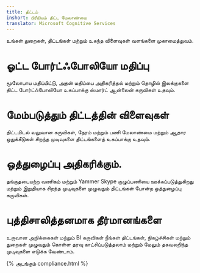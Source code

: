 ```yaml
---
title: திட்டம்
inshort: பிரீமியம் திட்ட மேலாண்மை
translator: Microsoft Cognitive Services
---
```


உங்கள் துறைகள், திட்டங்கள் மற்றும் உகந்த விளைவுகள் வளங்களை முகாமைத்துவம்.

# ஓட்ட போர்ட்ஃபோலியோ மதிப்பு
மூலோபாய மதிப்பிட்டு, அதன் மதிப்பை அதிகரித்தல் மற்றும் தொழில் இலக்குகளை திட்ட போர்ட்ஃபோலியோ உகப்பாக்கு ஸ்மார்ட் ஆன்லைன் கருவிகள் உதவும். 

# மேம்படுத்தும் திட்டத்தின் விளைவுகள்
திட்டமிடல் வலுவான கருவிகள், நேரம் மற்றும் பணி மேலாண்மை மற்றும் ஆதார ஒதுக்கீடுகள் சிறந்த முடிவுகளை திட்டங்களைத் உகப்பாக்கு உதவும். 

# ஒத்துழைப்பு அதிகரிக்கும்.
தங்குதடையற்ற வணிகம் மற்றும் Yammer Skype குழுப்பணியை ஊக்கப்படுத்துகிறது மற்றும் இறுதியாக சிறந்த முடிவுகளை முழுவதும் திட்டங்கள் போன்ற ஒத்துழைப்பு கருவிகள். 

# புத்திசாலித்தனமாக தீர்மானங்களை 
உருவான அறிக்கைகள் மற்றும் BI கருவிகள் நீங்கள் திட்டங்கள், நிகழ்ச்சிகள் மற்றும் துறைகள் முழுவதும் கொள்ள தரவு காட்சிப்படுத்தலாம் மற்றும் மேலும் தகவலறிந்த முடிவுகளை எடுக்க வேண்டாம். 

{% அடங்கும் compliance.html %}



